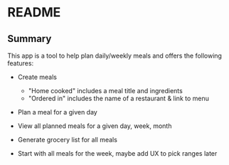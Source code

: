 # README

## Summary

This app is a tool to help plan daily/weekly meals and offers the following features:

- Create meals

  - "Home cooked" includes a meal title and ingredients
  - "Ordered in" includes the name of a restaurant & link to menu

- Plan a meal for a given day
- View all planned meals for a given day, week, month

- Generate grocery list for all meals
- Start with all meals for the week, maybe add UX to pick ranges later
